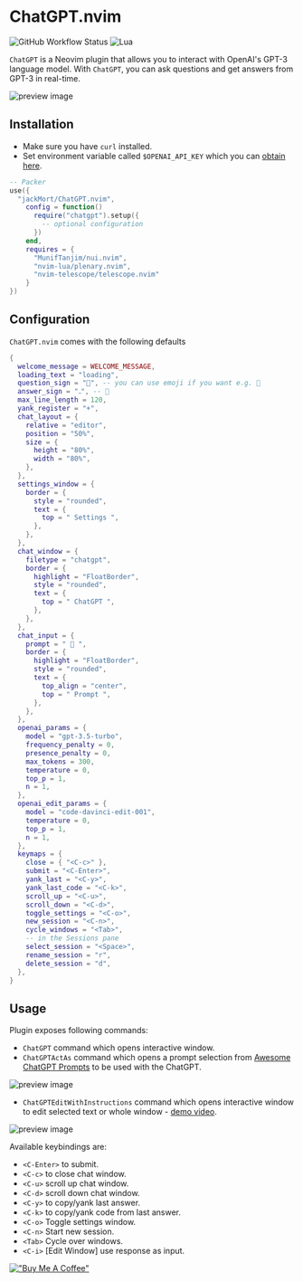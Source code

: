 # ChatGPT.nvim

![GitHub Workflow Status](http://img.shields.io/github/actions/workflow/status/jackMort/ChatGPT.nvim/default.yml?branch=main&style=for-the-badge)
![Lua](https://img.shields.io/badge/Made%20with%20Lua-blueviolet.svg?style=for-the-badge&logo=lua)

`ChatGPT` is a Neovim plugin that allows you to interact with OpenAI's GPT-3 language model.
With `ChatGPT`, you can ask questions and get answers from GPT-3 in real-time.

![preview image](https://github.com/jackMort/ChatGPT.nvim/blob/media/preview-2.png?raw=true)
## Installation

- Make sure you have `curl` installed.
- Set environment variable called `$OPENAI_API_KEY` which you can [obtain here](https://beta.openai.com/account/api-keys).

```lua
-- Packer
use({
  "jackMort/ChatGPT.nvim",
    config = function()
      require("chatgpt").setup({
        -- optional configuration
      })
    end,
    requires = {
      "MunifTanjim/nui.nvim",
      "nvim-lua/plenary.nvim",
      "nvim-telescope/telescope.nvim"
    }
})
```

## Configuration

`ChatGPT.nvim` comes with the following defaults

```lua
{
  welcome_message = WELCOME_MESSAGE,
  loading_text = "loading",
  question_sign = "", -- you can use emoji if you want e.g. 🙂
  answer_sign = "ﮧ", -- 🤖
  max_line_length = 120,
  yank_register = "+",
  chat_layout = {
    relative = "editor",
    position = "50%",
    size = {
      height = "80%",
      width = "80%",
    },
  },
  settings_window = {
    border = {
      style = "rounded",
      text = {
        top = " Settings ",
      },
    },
  },
  chat_window = {
    filetype = "chatgpt",
    border = {
      highlight = "FloatBorder",
      style = "rounded",
      text = {
        top = " ChatGPT ",
      },
    },
  },
  chat_input = {
    prompt = "  ",
    border = {
      highlight = "FloatBorder",
      style = "rounded",
      text = {
        top_align = "center",
        top = " Prompt ",
      },
    },
  },
  openai_params = {
    model = "gpt-3.5-turbo",
    frequency_penalty = 0,
    presence_penalty = 0,
    max_tokens = 300,
    temperature = 0,
    top_p = 1,
    n = 1,
  },
  openai_edit_params = {
    model = "code-davinci-edit-001",
    temperature = 0,
    top_p = 1,
    n = 1,
  },
  keymaps = {
    close = { "<C-c>" },
    submit = "<C-Enter>",
    yank_last = "<C-y>",
    yank_last_code = "<C-k>",
    scroll_up = "<C-u>",
    scroll_down = "<C-d>",
    toggle_settings = "<C-o>",
    new_session = "<C-n>",
    cycle_windows = "<Tab>",
    -- in the Sessions pane
    select_session = "<Space>",
    rename_session = "r",
    delete_session = "d",
  },
}
```
## Usage

Plugin exposes following commands:
- `ChatGPT` command which opens interactive window.
- `ChatGPTActAs` command which opens a prompt selection from [Awesome ChatGPT Prompts](https://github.com/f/awesome-chatgpt-prompts) to be used with the ChatGPT.

![preview image](https://github.com/jackMort/ChatGPT.nvim/blob/media/preview-3.png?raw=true)
- `ChatGPTEditWithInstructions` command which opens interactive window to edit selected text or whole window - [demo video](https://www.youtube.com/watch?v=dWe01EV0q3Q).

![preview image](https://github.com/jackMort/ChatGPT.nvim/blob/media/preview.png?raw=true)

Available keybindings are:
- `<C-Enter>` to submit.
- `<C-c>` to close chat window.
- `<C-u>` scroll up chat window.
- `<C-d>` scroll down chat window.
- `<C-y>` to copy/yank last answer.
- `<C-k>` to copy/yank code from last answer.
- `<C-o>` Toggle settings window.
- `<C-n>` Start new session.
- `<Tab>` Cycle over windows.
- `<C-i>` [Edit Window] use response as input.


[!["Buy Me A Coffee"](https://www.buymeacoffee.com/assets/img/custom_images/orange_img.png)](https://www.buymeacoffee.com/jackMort)

